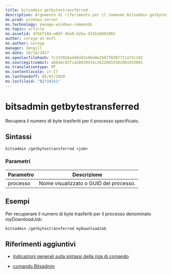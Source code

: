 ```yaml
---
title: bitsadmin getbytestransferred
description: Argomento di riferimento per il comando Bitsadmin getbytestransferred, che recupera il numero di byte trasferiti per il processo specificato.
ms.prod: windows-server
ms.technology: manage-windows-commands
ms.topic: article
ms.assetid: 47bbf184-e06f-4be0-b2ba-d32b10d82002
author: coreyp-at-msft
ms.author: coreyp
manager: dongill
ms.date: 10/16/2017
ms.openlocfilehash: 7c333926ed46dd2e66e0e2507f838f721a73c192
ms.sourcegitcommit: ab64dc83fca28039416c26226815502d0193500c
ms.translationtype: MT
ms.contentlocale: it-IT
ms.lasthandoff: 05/01/2020
ms.locfileid: "82718151"
---
```

# <a name="bitsadmin-getbytestransferred"></a>bitsadmin getbytestransferred

Recupera il numero di byte trasferiti per il processo specificato.

## <a name="syntax"></a>Sintassi

```
bitsadmin /getbytestransferred <job>
```

### <a name="parameters"></a>Parametri

| Parametro | Descrizione |
| -------------- | -------------- |
| processo | Nome visualizzato o GUID del processo. |

## <a name="examples"></a>Esempi

Per recuperare il numero di byte trasferiti per il processo denominato *myDownloadJob*:

```
bitsadmin /getbytestransferred myDownloadJob
```

## <a name="additional-references"></a>Riferimenti aggiuntivi

- [Indicazioni generali sulla sintassi della riga di comando](command-line-syntax-key.md)

- [comando Bitsadmin](bitsadmin.md)

